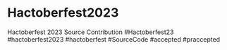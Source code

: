 # Hactoberfest2023
Hactoberfest 2023 Source Contribution #Hactoberfest23 #hactoberfest2023 #hactoberfest #SourceCode #accepted #praccepted

